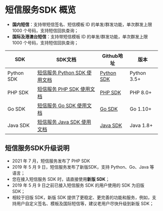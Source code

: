 # 短信服务SDK 概览



  - **国内短信**：支持带短信签名、短信模板 ID 的单发/群发功能，单次群发上限 1000 个号码，支持短信回执查询；
  - **国际及港澳台短信**：支持带短信模板 ID 的单发/群发功能，单次群发上限 1000 个号码，支持短信回执查询；

| SDK        | **SDK文档**                                        | Github地址                                                   | **版本**    |
| ---------- | -------------------------------------------------- | ------------------------------------------------------------ | ----------- |
| Python SDK | [短信服务 Python SDK 使用文档](usms/sdk_docs/7003) | [Python SDK]( https://github.com/ucloud/ucloud-sdk-python3 ) | Python 3.5+ |
| PHP SDK    | [短信服务 PHP SDK 使用文档](usms/sdk_docs/7005)    | [PHP SDK]( https://github.com/ucloud/ucloud-sdk-php)         | PHP 8.0+    |
| Go SDK     | [短信服务 Go SDK 使用文档](usms/sdk_docs/7007)     | [Go SDK](https://github.com/ucloud/ucloud-sdk-go)            | Go 1.10+    |
| Java SDK   | [短信服务 Java SDK 使用文档](usms/sdk_docs/7009)   | [Java SDK](https://github.com/ucloud/ucloud-sdk-java)        | Java 1.8+   |

## 短信服务SDK升级说明

  - 2021 年 7 月，短信服务发布了 PHP SDK
  - 2019 年 5 月 9 日，短信服务发布了新版SDK，支持 Python、Go、Java 等语言；
  - 您在接入短信服务 SDK 时，请直接使用**新版 SDK**；
  - 2019 年 5 月 9 日之前已接入短信服务 SDK 的用户使用的 SDK 为旧版 SDK；
  - 相较于旧版 SDK，新版 SDK 提供了更稳定、更完善的功能和服务，例如，支持用户自定义签名、模板及国际短信等，建议老用户尽快升级到新版 SDK；

